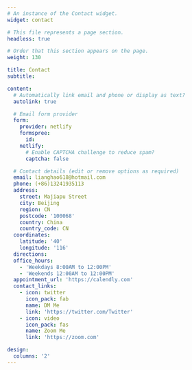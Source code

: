 ```yaml
---
# An instance of the Contact widget.
widget: contact

# This file represents a page section.
headless: true

# Order that this section appears on the page.
weight: 130

title: Contact
subtitle:

content:
  # Automatically link email and phone or display as text?
  autolink: true

  # Email form provider
  form:
    provider: netlify
    formspree:
      id:
    netlify:
      # Enable CAPTCHA challenge to reduce spam?
      captcha: false

  # Contact details (edit or remove options as required)
  email: lianghao618@hotmail.com
  phone: (+86)13241935113
  address:
    street: Majiapu Street
    city: Beijing
    region: CN
    postcode: '100068'
    country: China
    country_code: CN
  coordinates:
    latitude: '40'
    longitude: '116'
  directions: 
  office_hours:
    - 'Weekdays 8:00AM to 12:00PM'
    - 'Weekends 12:00AM to 12:00PM'
  appointment_url: 'https://calendly.com'
  contact_links:
    - icon: twitter
      icon_pack: fab
      name: DM Me
      link: 'https://twitter.com/Twitter'
    - icon: video
      icon_pack: fas
      name: Zoom Me
      link: 'https://zoom.com'

design:
  columns: '2'
---
```

